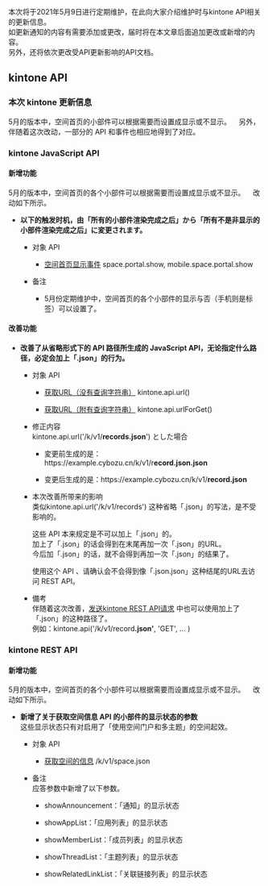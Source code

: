 <p>
    本次将于2021年5月9日进行定期维护，在此向大家介绍维护时与kintone API相关的更新信息。<br/>如更新通知的内容有需要添加或更改，届时将在本文章后面追加更改或新增的内容。<br/>另外，还将依次更改受API更新影响的API文档。
</p>
<h2>
    kintone API
</h2>
<h3>
    本次 kintone 更新信息
</h3>
<p>
    5月的版本中，空间首页的小部件可以根据需要而设置成显示或不显示。
 &nbsp; &nbsp;另外，伴随着这次改动，一部分的 API 和事件也相应地得到了对应。
</p>
<h3>
    kintone JavaScript API
</h3>
<h4>
    新增功能
</h4>
<p>
    5月的版本中，空间首页的各个小部件可以根据需要而设置成显示或不显示。
 &nbsp; &nbsp;改动如下所示。
</p>
<ul class=" list-paddingleft-2">
    <li>
        <p>
            <strong>以下的触发时机，由「所有的小部件渲染完成之后」から「所有不是非显示的小部件渲染完成之后」に変更されます。</strong>
        </p>
    </li>
    <ul class=" list-paddingleft-2" style="list-style-type: square;">
        <li>
            <p>
                对象 API
            </p>
        </li>
        <ul class=" list-paddingleft-2">
            <li>
                <p>
                    <a href="https://cybozudev.kf5.cn/hc/kb/article/1518697/">空间首页显示事件</a>&nbsp;space.portal.show, mobile.space.portal.show
                </p>
            </li>
        </ul>
        <li>
            <p>
                备注
            </p>
        </li>
        <ul class=" list-paddingleft-2">
            <li>
                <p>
                    5月份定期维护中，空间首页的各个小部件的显示与否（手机则是标签）可以设置了。
                </p>
            </li>
        </ul>
    </ul>
</ul>
<h4>
    改善功能
</h4>
<ul class=" list-paddingleft-2">
    <li>
        <p>
            <strong>改善了从省略形式下的 API 路径所生成的 JavaScript API，无论指定什么路径，必定会加上「.json」的行为。</strong>
        </p>
    </li>
    <ul class=" list-paddingleft-2" style="list-style-type: square;">
        <li>
            <p>
                対象 API
            </p>
        </li>
        <ul class=" list-paddingleft-2">
            <li>
                <p>
                    <a href="https://cybozudev.kf5.cn/hc/kb/article/207506#step2">获取URL（没有查询字符串）</a>&nbsp;kintone.api.url()
                </p>
            </li>
            <li>
                <p>
                    <a href="https://cybozudev.kf5.cn/hc/kb/article/207506#step3">获取URL（附有查询字符串）</a>&nbsp;kintone.api.urlForGet()
                </p>
            </li>
        </ul>
        <li>
            <p>
                修正内容<br/>kintone.api.url(&#39;/k/v1/<strong>records.json</strong>&#39;) とした場合<br/>
            </p>
        </li>
        <ul class=" list-paddingleft-2">
            <li>
                <p>
                    変更前生成的是：https://example.cybozu.cn/k/v1/r<strong>ecord.json.json</strong>
                </p>
            </li>
            <li>
                <p>
                    变更后生成的是：https://example.cybozu.cn/k/v1/<strong>record.json</strong>
                </p>
            </li>
        </ul>
        <li>
            <p>
                本次改善所带来的影响<br/>类似kintone.api.url(&#39;/k/v1/records&#39;) 这种省略「.json」的写法，是不受影响的。
            </p>
            <p>
                这些 API 本来规定是不可以加上「.json」的。<br/>加上了「.json」的话会得到在末尾再加一次「.json」的URL。<br/>今后加「.json」的话，就不会得到再加一次「.json」的结果了。
            </p>
            <p>
                使用这个 API 、请确认会不会得到像「.json.json」这种结尾的URL去访问 REST API。
            </p>
        </li>
        <li>
            <p>
                備考<br/>伴随着这次改善，<a href="https://cybozudev.kf5.com/hc/kb/article/207506#step1">发送kintone REST API请求</a>&nbsp;中也可以使用加上了「.json」的这种路径了。<br/>例如：kintone.api(&#39;/k/v1/record<strong>.json&#39;</strong>, &#39;GET&#39;, ... )
            </p>
        </li>
    </ul>
</ul>
<h3>
    kintone REST API
</h3>
<h4>
    新增功能
</h4>
<p>
    5月的版本中，空间首页的各个小部件可以根据需要而设置成显示或不显示。
 &nbsp; &nbsp;改动如下所示。
</p>
<ul class=" list-paddingleft-2">
    <li>
        <p>
            <strong>新增了关于获取空间信息 API 的小部件的显示状态的参数</strong><br/>这些显示状态只有对启用了「使用空间门户和多主题」的空间起效。<br/>
        </p>
    </li>
    <ul class=" list-paddingleft-2" style="list-style-type: square;">
        <li>
            <p>
                対象 API
            </p>
        </li>
        <ul class=" list-paddingleft-2">
            <li>
                <p>
                    <a href="https://cybozudev.kf5.com/hc/kb/article/1303901">获取空间的信息</a>&nbsp;/k/v1/space.json
                </p>
            </li>
        </ul>
        <li>
            <p>
                备注<br/>应答参数中新增了以下参数。
            </p>
        </li>
        <ul class=" list-paddingleft-2">
            <li>
                <p>
                    showAnnouncement：「通知」的显示状态
                </p>
            </li>
            <li>
                <p>
                    showAppList：「应用列表」的显示状态
                </p>
            </li>
            <li>
                <p>
                    showMemberList：「成员列表」的显示状态
                </p>
            </li>
            <li>
                <p>
                    showThreadList：「主题列表」的显示状态
                </p>
            </li>
            <li>
                <p>
                    showRelatedLinkList：「关联链接列表」的显示状态
                </p>
            </li>
        </ul>
    </ul>
</ul>
